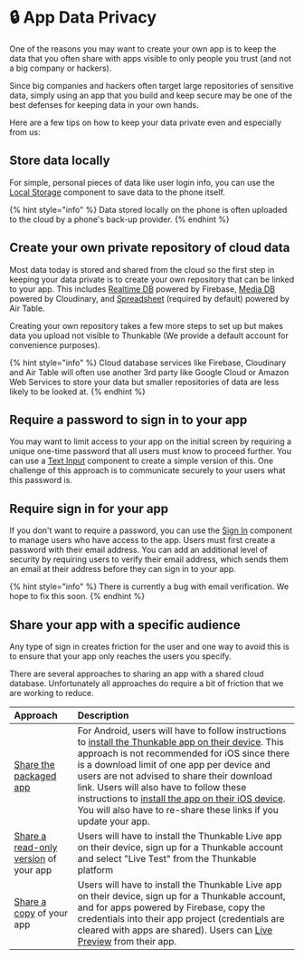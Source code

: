 # 🔒 App Data Privacy

One of the reasons you may want to create your own app is to keep the data that you often share with apps visible to only people you trust \(and not a big company or hackers\).

Since big companies and hackers often target large repositories of sensitive data, simply using an app that you build and keep secure may be one of the best defenses for keeping data in your own hands.

Here are a few tips on how to keep your data private even and especially from us:

## Store data locally

For simple, personal pieces of data like user login info, you can use the [Local Storage]() component to save data to the phone itself.

{% hint style="info" %}
Data stored locally on the phone is often uploaded to the cloud by a phone's back-up provider.
{% endhint %}

## Create your own private repository of cloud data

Most data today is stored and shared from the cloud so the first step in keeping your data private is to create your own repository that can be linked to your app. This includes [Realtime DB]() powered by Firebase, [Media DB]() powered by Cloudinary, and [Spreadsheet]() \(required by default\) powered by Air Table.

Creating your own repository takes a few more steps to set up but makes data you upload not visible to Thunkable \(We provide a default account for convenience purposes\).

{% hint style="info" %}
Cloud database services like Firebase, Cloudinary and Air Table will often use another 3rd party like Google Cloud or Amazon Web Services to store your data but smaller repositories of data are less likely to be looked at.
{% endhint %}

## Require a password to sign in to your app

You may want to limit access to your app on the initial screen by requiring a unique one-time password that all users must know to proceed further. You can use a [Text Input](text-input.md#set-up-for-passwords) component to create a simple version of this. One challenge of this approach is to communicate securely to your users what this password is.

## Require sign in for your app

If you don't want to require a password, you can use the [Sign In](sign-in-1.md) component to manage users who have access to the app. Users must first create a password with their email address. You can add an additional level of security by requiring users to verify their email address, which sends them an email at their address before they can sign in to your app.

{% hint style="info" %}
There is currently a bug with email verification. We hope to fix this soon.
{% endhint %}

## Share your app with a specific audience

Any type of sign in creates friction for the user and one way to avoid this is to ensure that your app only reaches the users you specify.

There are several approaches to sharing an app with a shared cloud database. Unfortunately all approaches do require a bit of friction that we are working to reduce.

| Approach | Description |
| :--- | :--- |
| [Share the packaged app](download.md#download-and-install-android-app) | For Android, users will have to follow instructions to [install the Thunkable app on their device](download.md#to-install-allow-apps-from-unknown-sources). This approach is not recommended for iOS since there is a download limit of one app per device and users are not advised to share their download link.  Users will also have to follow these instructions to [install the app on their iOS device](download.md#to-install-trust-thunkable-on-your-device). You will also have to re-share these links if you update your app. |
| [Share a read-only version](share-1.md#share-a-read-only-version-of-your-app-project-by-link) of your app | Users will have to install the Thunkable Live app on their device, sign up for a Thunkable account and select "Live Test" from the Thunkable platform |
| [Share a copy](share-1.md#share-a-copy-of-your-app-project-by-link) of your app | Users will have to install the Thunkable Live app on their device, sign up for a Thunkable account, and for apps powered by Firebase, copy the credentials into their app project \(credentials are cleared with apps are shared\). Users can [Live Preview](get-started/live-test.md#live-preview-android-only) from their app. |

